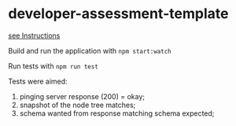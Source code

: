 # developer-assessment-template

[see Instructions](./Instructions.md)

Build and run the application with
`npm start:watch`

Run tests with
`npm run test`

Tests were aimed:
1) pinging server response (200) = okay;
2) snapshot of the node tree matches;
3) schema wanted from response matching schema expected;